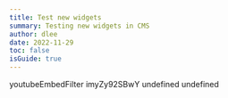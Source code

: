 ```yaml
---
title: Test new widgets
summary: Testing new widgets in CMS
author: dlee
date: 2022-11-29
toc: false
isGuide: true
---
```

youtubeEmbedFilter imyZy92SBwY undefined undefined